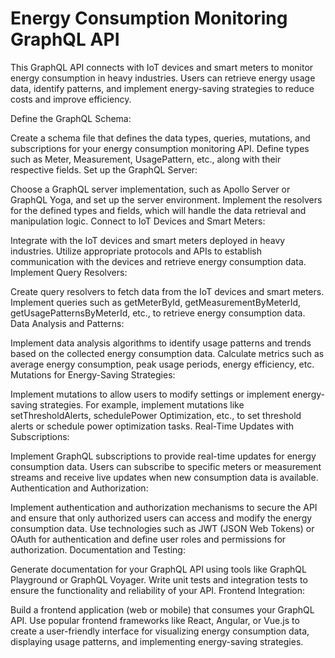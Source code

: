 # Energy Consumption Monitoring GraphQL API

This GraphQL API connects with IoT devices and smart meters to monitor energy consumption in heavy industries. Users can retrieve energy usage data, identify patterns, and implement energy-saving strategies to reduce costs and improve efficiency.

Define the GraphQL Schema:

Create a schema file that defines the data types, queries, mutations, and subscriptions for your energy consumption monitoring API.
Define types such as Meter, Measurement, UsagePattern, etc., along with their respective fields.
Set up the GraphQL Server:

Choose a GraphQL server implementation, such as Apollo Server or GraphQL Yoga, and set up the server environment.
Implement the resolvers for the defined types and fields, which will handle the data retrieval and manipulation logic.
Connect to IoT Devices and Smart Meters:

Integrate with the IoT devices and smart meters deployed in heavy industries.
Utilize appropriate protocols and APIs to establish communication with the devices and retrieve energy consumption data.
Implement Query Resolvers:

Create query resolvers to fetch data from the IoT devices and smart meters.
Implement queries such as getMeterById, getMeasurementByMeterId, getUsagePatternsByMeterId, etc., to retrieve energy consumption data.
Data Analysis and Patterns:

Implement data analysis algorithms to identify usage patterns and trends based on the collected energy consumption data.
Calculate metrics such as average energy consumption, peak usage periods, energy efficiency, etc.
Mutations for Energy-Saving Strategies:

Implement mutations to allow users to modify settings or implement energy-saving strategies.
For example, implement mutations like setThresholdAlerts, schedulePower Optimization, etc., to set threshold alerts or schedule power optimization tasks.
Real-Time Updates with Subscriptions:

Implement GraphQL subscriptions to provide real-time updates for energy consumption data.
Users can subscribe to specific meters or measurement streams and receive live updates when new consumption data is available.
Authentication and Authorization:

Implement authentication and authorization mechanisms to secure the API and ensure that only authorized users can access and modify the energy consumption data.
Use technologies such as JWT (JSON Web Tokens) or OAuth for authentication and define user roles and permissions for authorization.
Documentation and Testing:

Generate documentation for your GraphQL API using tools like GraphQL Playground or GraphQL Voyager.
Write unit tests and integration tests to ensure the functionality and reliability of your API.
Frontend Integration:

Build a frontend application (web or mobile) that consumes your GraphQL API.
Use popular frontend frameworks like React, Angular, or Vue.js to create a user-friendly interface for visualizing energy consumption data, displaying usage patterns, and implementing energy-saving strategies.
